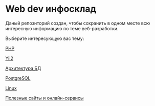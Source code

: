# Web dev инфосклад

Даный репозиторий создан, чтобы сохранить в одном месте всю интересную информацию по теме веб-разработки.

Выберите интересующую вас тему:

[PHP](/php/README.md)

[Yii2](/yii2/README.md)

[Архитектура БД](/db-architecture/README.md)

[PostgreSQL](/postgresql/README.md)

[Linux](/linux/README.md)

[Полезные сайты и онлайн-сервисы](/sites/README.md)
